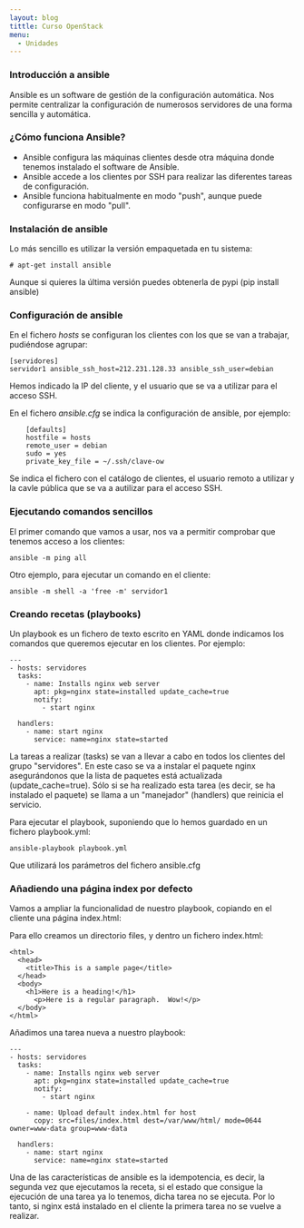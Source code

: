 ```yaml
---
layout: blog
tittle: Curso OpenStack
menu:
  - Unidades
---
```


### Introducción a ansible

Ansible es un software de gestión de la configuración automática. Nos
permite centralizar la configuración de numerosos servidores de una
forma sencilla y automática.

### ¿Cómo funciona Ansible?

* Ansible configura las máquinas clientes desde otra máquina donde
tenemos instalado el software de Ansible.
* Ansible accede a los clientes por SSH para realizar las diferentes
tareas de configuración.
* Ansible funciona habitualmente en modo "push", aunque puede
configurarse en modo "pull".

### Instalación de ansible

Lo más sencillo es utilizar la versión empaquetada en tu sistema:

    # apt-get install ansible

Aunque si quieres la última versión puedes obtenerla de pypi (pip
install ansible)

### Configuración de ansible

En el fichero *hosts* se configuran los clientes con los que se van a trabajar, pudiéndose agrupar:

    [servidores]
    servidor1 ansible_ssh_host=212.231.128.33 ansible_ssh_user=debian

Hemos indicado la IP del cliente, y el usuario que se va a utilizar para el acceso SSH.

En el fichero *ansible.cfg* se indica la configuración de ansible, por ejemplo:


        [defaults]
        hostfile = hosts
        remote_user = debian
        sudo = yes
        private_key_file = ~/.ssh/clave-ow

Se indica el fichero con el catálogo de clientes, el usuario remoto a
utilizar y la cavle pública que se va a autilizar para el acceso SSH.

### Ejecutando comandos sencillos

El primer comando que vamos a usar, nos va a permitir comprobar que tenemos acceso a los clientes:

    ansible -m ping all

Otro ejemplo, para ejecutar un comando en el cliente:

    ansible -m shell -a 'free -m' servidor1

### Creando recetas (playbooks)

Un playbook es un fichero de texto escrito en YAML  donde indicamos
los comandos que queremos ejecutar en los clientes. Por ejemplo:

    ---
    - hosts: servidores
      tasks:
        - name: Installs nginx web server
          apt: pkg=nginx state=installed update_cache=true
          notify:
            - start nginx       

      handlers:
        - name: start nginx
          service: name=nginx state=started

La tareas a realizar (tasks) se van a llevar a cabo en todos los
clientes del grupo "servidores". En este caso se va a instalar el
paquete nginx asegurándonos que la lista de paquetes está actualizada
(update_cache=true). Sólo si se ha realizado esta tarea (es decir, se
ha instalado el paquete) se llama a un "manejador" (handlers) que
reinicia el servicio. 

Para ejecutar el playbook, suponiendo que lo hemos guardado en un
fichero playbook.yml:

    ansible-playbook playbook.yml

Que utilizará los parámetros del fichero ansible.cfg

### Añadiendo una página index por defecto

Vamos a ampliar la funcionalidad de nuestro playbook, copiando en el
cliente una página index.html:

Para ello creamos un directorio files, y dentro un fichero index.html:

    <html>
      <head>
        <title>This is a sample page</title>
      </head>
      <body>
        <h1>Here is a heading!</h1>
          <p>Here is a regular paragraph.  Wow!</p>
      </body>
    </html>

Añadimos una tarea nueva a nuestro playbook:

    ---
    - hosts: servidores
      tasks:
        - name: Installs nginx web server
          apt: pkg=nginx state=installed update_cache=true
          notify:
            - start nginx       

        - name: Upload default index.html for host
          copy: src=files/index.html dest=/var/www/html/ mode=0644 owner=www-data group=www-data

      handlers:
        - name: start nginx
          service: name=nginx state=started

Una de las características de ansible es la idempotencia, es decir, la
segunda vez que ejecutamos la receta, si el estado que consigue la
ejecución de una tarea ya lo tenemos, dicha tarea no se ejecuta. Por
lo tanto, si nginx está instalado en el cliente la primera tarea no se
vuelve a realizar.

